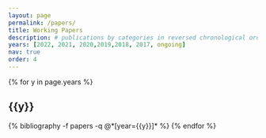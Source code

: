 ```yaml
---
layout: page
permalink: /papers/
title: Working Papers
description: # publications by categories in reversed chronological order. generated by jekyll-scholar.
years: [2022, 2021, 2020,2019,2018, 2017, ongoing]
nav: true
order: 4
---
```


<div class="publications">

{% for y in page.years %}
  <h2 class="year">{{y}}</h2>
  {% bibliography -f papers -q @*[year={{y}}]* %}
{% endfor %}

</div>
